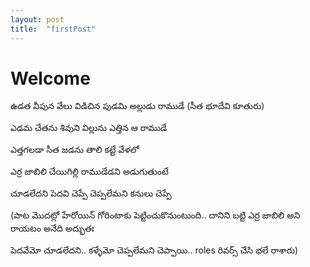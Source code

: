 ```yaml
---
layout: post
title:  "firstPost"
---
```


# Welcome

ఉడత వీపున వేలు విడిచిన పుడమి అల్లుడు రాముడే  (సీత భూదేవి కూతురు)

ఎడమ చేతను శివుని విల్లును ఎత్తిన ఆ రాముడే

ఎత్తగలడా సీత జడను తాలి కట్టే వేళలో 


ఎర్ర జాబిలి చేయిగిల్లి రాముడేడని అడుగుతుంటే 

చూడలేదని పెదవి చెప్పే చెప్పలేమని కనులు చెప్పే 

(పాట మొదట్లో హేరోయిన్ గోరింటాకు పెట్టించుకొనుంటుంది.. దానిని బట్టి ఎర్ర జాబిలి అని రాయటం అనేది అద్భుతః

పెదవేమో చూడలేదని.. కళ్ళేమో చెప్పలేమని చెప్పాయి.. roles రివర్స్ చేసి భలే రాశారు)


